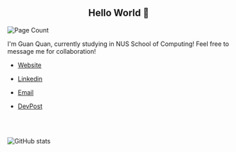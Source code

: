 <h2 align="center">Hello World 👋</h2>

![Page Count](https://komarev.com/ghpvc/?username=guanquann&style=for-the-badge)

<p>I'm Guan Quan, currently studying in NUS School of Computing! Feel free to message me for collaboration!</p>

<ul>
  <li><p><a href="https://guanquan.vercel.app/" target="_blank">Website</a></p></li>
  <li><p><a href="https://www.linkedin.com/in/guanquan2001" target="_blank">Linkedin</a></p></li>
  <li><p><a href="mailto:guanquantan5@gmail.com" target="_blank">Email</a></p></li>
  <li><p><a href="https://devpost.com/guanquann/" target="_blank">DevPost</a></p></li>
</ul>

<br />
<br />

![GitHub stats](https://github-readme-stats.vercel.app/api?username=guanquann&show_icons=true)
